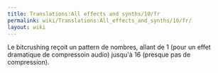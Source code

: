 ```yaml
---
title: Translations:All effects and synths/10/fr
permalink: wiki/Translations:All_effects_and_synths/10/fr/
layout: wiki
---
```


Le bitcrushing reçoit un pattern de nombres, allant de 1 (pour un effet
dramatique de compressoin audio) jusqu'à 16 (presque pas de
compression).
